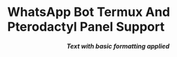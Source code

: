 # WhatsApp Bot Termux And Pterodactyl Panel Support
***<p style="text-align:center;">Text with basic formatting applied</p>***
